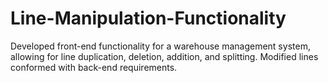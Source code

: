 # Line-Manipulation-Functionality
Developed front-end functionality for a warehouse management system, allowing for line duplication, deletion, addition, and splitting. Modified lines conformed with back-end requirements.
